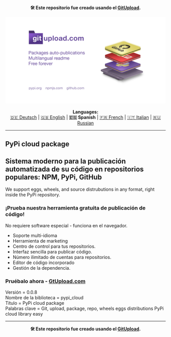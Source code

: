 <p align="center"><b>🛠️ Este repositorio fue creado usando el <a href="https://gitupload.com">GitUpload</a>.</b></p>
<p align="center"><a href="https://gitupload.com"><img src="https://github.com/markolofsen/pypi_cloud//blob/master/.banners/banner_es.jpg?raw=1" /></a></p>
<p align="center"><b>Languages:</b><br /><a href="https://github.com/markolofsen/pypi_cloud/blob/master/README_de.md">🇩🇪 Deutsch</a> | <a href="https://github.com/markolofsen/pypi_cloud/blob/master/README.md">🇬🇧 English</a> | <b>🇪🇸 Spanish</b> | <a href="https://github.com/markolofsen/pypi_cloud/blob/master/README_fr.md">🇫🇷 French</a> | <a href="https://github.com/markolofsen/pypi_cloud/blob/master/README_it.md">🇮🇹 Italian</a> | <a href="https://github.com/markolofsen/pypi_cloud/blob/master/README_ru.md">🇷🇺 Russian</a></p>

---

## PyPi cloud package
## Sistema moderno para la publicación automatizada de su código en repositorios populares: NPM, PyPi, GitHub

We support eggs, wheels, and source distrubutions in any format, right inside the PyPi repository.

### ¡Prueba nuestra herramienta gratuita de publicación de código!

No requiere software especial - funciona en el navegador.

* Soporte multi-idioma
* Herramienta de marketing
* Centro de control para tus repositorios.
* Interfaz sencilla para publicar código.
* Número ilimitado de cuentas para repositorios.
* Editor de código incorporado
* Gestión de la dependencia.

### Pruébalo ahora - <a href="https://gitupload.com">GtUpload.com</a>

Versión = 0.0.8 <br />
Nombre de la biblioteca = pypi_cloud <br />
Título = PyPi cloud package <br />
Palabras clave = Git,  upload,  package,  repo, wheels eggs distributions PyPi cloud library easy <br />

---

<p align="center"><b>🛠️ Este repositorio fue creado usando el <a href="https://gitupload.com">GitUpload</a>.</b></p>